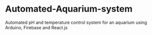# Automated-Aquarium-system
Automated pH and temperature control system for an aquarium using Arduino, Firebase and React.js
